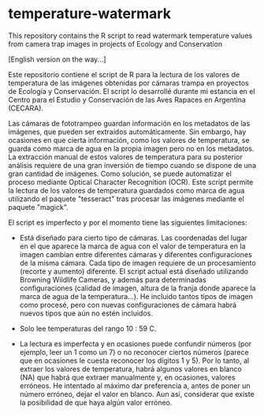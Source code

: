 # temperature-watermark
This repository contains the R script to read watermark temperature values from camera trap images in projects of Ecology and Conservation

[English version on the way...]

Este repositorio contiene el script de R para la lectura de los valores de temperatura de las imágenes obtenidas por cámaras trampa en proyectos de Ecología y Conservación. El script lo desarrollé durante mi estancia en el Centro para el Estudio y Conservación de las Aves Rapaces en Argentina (CECARA).

Las cámaras de fototrampeo guardan información en los metadatos de las imágenes, que pueden ser extraídos automáticamente. Sin embargo, hay ocasiones en que cierta información, como los valores de temperatura, se guarda como marca de agua en la propia imagen pero no en los metadatos. La extracción manual de estos valores de temperatura para su posterior análisis requiere de una gran inversión de tiempo cuando se dispone de una gran cantidad de imágenes. Como solución, se puede automatizar el proceso mediante Optical Character Recognition (OCR). Este script permite la lectura de los valores de temperatura guardados como marca de agua utilizando el paquete "tesseract" tras procesar las imágenes mediante el paquete "magick".

El script es imperfecto y por el momento tiene las siguientes limitaciones:

- Está diseñado para cierto tipo de cámaras. Las coordenadas del lugar en el que aparece la marca de agua con el valor de temperatura en la imagen cambian entre diferentes cámaras y diferentes configuraciones de la misma cámara. Cada tipo de imagen requiere de un procesamiento (recorte y aumento) diferente. El script actual está diseñado utilizando Browning Wildlife Cameras, y además para determinadas configuraciones (calidad de imagen, altura de la franja donde aparece la marca de agua de la temperatura...). He incluido tantos tipos de imagen como procesé, pero con nuevas configuraciones de cámara habrá nuevos tipos que aún no estén incluidos.

- Solo lee temperaturas del rango 10 : 59 C.

- La lectura es imperfecta y en ocasiones puede confundir números (por ejemplo, leer un 1 como un 7) o no reconocer ciertos números (parece que en ocasiones le cuesta reconocer los dígitos 1 y 5). Por lo tanto, al extraer los valores de temperatura, habrá algunos valores en blanco (NA) que habrá que extraer manualmente y, en ocasiones, valores erróneos. He intentado al máximo dar preferencia a, antes de poner un número erróneo, dejar el valor en blanco. Aun así, considerar que existe la posibilidad de que haya algún valor erróneo.
